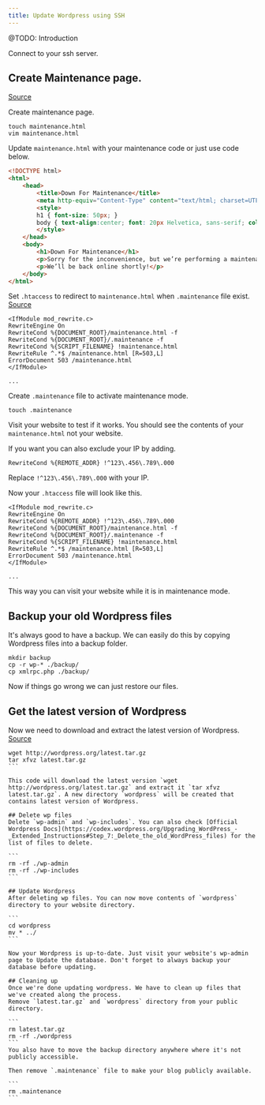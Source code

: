 ```yaml
---
title: Update Wordpress using SSH
---
```


@TODO: Introduction

Connect to your ssh server.

## Create Maintenance page.
[Source](http://www.hongkiat.com/blog/wordpress-maintenance/)

Create maintenance page.

```
touch maintenance.html
vim maintenance.html
```

Update `maintenance.html` with your maintenance code or just use code below.

```html
<!DOCTYPE html>
<html>
    <head>
        <title>Down For Maintenance</title>
        <meta http-equiv="Content-Type" content="text/html; charset=UTF-8">
        <style>
        h1 { font-size: 50px; }
        body { text-align:center; font: 20px Helvetica, sans-serif; color: #333; }
        </style>
    </head>
    <body>
        <h1>Down For Maintenance</h1>
        <p>Sorry for the inconvenience, but we’re performing a maintenance at the moment.</p>
        <p>We’ll be back online shortly!</p>
    </body>
</html>
```

Set `.htaccess` to redirect to `maintenance.html` when `.maintenance` file exist.
[Source](http://www.shellhacks.com/en/Redirect-Site-to-Maintenance-Page-using-Apache-and-HTAccess)

```
<IfModule mod_rewrite.c>
RewriteEngine On
RewriteCond %{DOCUMENT_ROOT}/maintenance.html -f
RewriteCond %{DOCUMENT_ROOT}/.maintenance -f
RewriteCond %{SCRIPT_FILENAME} !maintenance.html
RewriteRule ^.*$ /maintenance.html [R=503,L]
ErrorDocument 503 /maintenance.html
</IfModule>

...
```

Create `.maintenance` file to activate maintenance mode.

```
touch .maintenance
```

Visit your website to test if it works. You should see the contents of your `maintenance.html` not your website.

If you want you can also exclude your IP by adding.

```
RewriteCond %{REMOTE_ADDR} !^123\.456\.789\.000
```

Replace `!^123\.456\.789\.000` with your IP.

Now your `.htaccess` file will look like this.

```
<IfModule mod_rewrite.c>
RewriteEngine On
RewriteCond %{REMOTE_ADDR} !^123\.456\.789\.000
RewriteCond %{DOCUMENT_ROOT}/maintenance.html -f
RewriteCond %{DOCUMENT_ROOT}/.maintenance -f
RewriteCond %{SCRIPT_FILENAME} !maintenance.html
RewriteRule ^.*$ /maintenance.html [R=503,L]
ErrorDocument 503 /maintenance.html
</IfModule>

...
```

This way you can visit your website while it is in maintenance mode.

## Backup your old Wordpress files
It's always good to have a backup. We can easily do this by copying Wordpress files into a backup folder.

```
mkdir backup
cp -r wp-* ./backup/
cp xmlrpc.php ./backup/
```

Now if things go wrong we can just restore our files.

## Get the latest version of Wordpress
Now we need to download and extract the latest version of Wordpress.
[Source](http://code.tutsplus.com/articles/quick-tip-upgrade-your-wordpress-site-via-ssh--wp-27691)

````
wget http://wordpress.org/latest.tar.gz
tar xfvz latest.tar.gz
```

This code will download the latest version `wget http://wordpress.org/latest.tar.gz` and extract it `tar xfvz latest.tar.gz`. A new directory `wordpress` will be created that contains latest version of Wordpress.

## Delete wp files
Delete `wp-admin` and `wp-includes`. You can also check [Official Wordpress Docs](https://codex.wordpress.org/Upgrading_WordPress_-_Extended_Instructions#Step_7:_Delete_the_old_WordPress_files) for the list of files to delete.

```
rm -rf ./wp-admin
rm -rf ./wp-includes
```

## Update Wordpress
After deleting wp files. You can now move contents of `wordpress` directory to your website directory.

```
cd wordpress
mv * ../
```

Now your Wordpress is up-to-date. Just visit your website's wp-admin page to Update the database. Don't forget to always backup your database before updating.

## Cleaning up
Once we're done updating wordpress. We have to clean up files that we've created along the process.
Remove `latest.tar.gz` and `wordpress` directory from your public directory.

```
rm latest.tar.gz
rm -rf ./wordpress
```
You also have to move the backup directory anywhere where it's not publicly accessible.

Then remove `.maintenance` file to make your blog publicly available.

```
rm .maintenance
```



